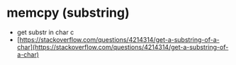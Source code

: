 # memcpy (substring)

* get substr in char c
* [https://stackoverflow.com/questions/4214314/get-a-substring-of-a-char](https://stackoverflow.com/questions/4214314/get-a-substring-of-a-char)

